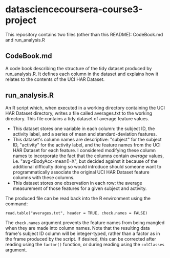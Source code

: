 # datasciencecoursera-course3-project

This repository contains two files (other than this README): CodeBook.md and run_analysis.R

## CodeBook.md

A code book describing the structure of the tidy dataset produced by run_analysis.R. It defines each column in the dataset and explains how it relates to the contents of the UCI HAR Dataset.

## run_analysis.R

An R script which, when executed in a working directory containing the UCI HAR Dataset directory, writes a file called averages.txt to the working directory. This file contains a tidy dataset of average feature values.

* This dataset stores one variable in each column: the subject ID, the activity label, and a series of mean and standard-deviation features.
* This dataset's column names are descriptive: "subject" for the subject ID, "activity" for the activity label, and the feature names from the UCI HAR Dataset for each feature. I considered modifying these column names to incorporate the fact that the columns contain _average_ values, i.e. "avg-tBodyAcc-mean()-X", but decided against it because of the additional difficulty doing so would introduce should someone want to programmatically associate the original UCI HAR Dataset feature columns with these columns.
* This dataset stores one observation in each row: the average measurement of those features for a given subject and activity.

The produced file can be read back into the R environment using the command:

    read.table("averages.txt", header = TRUE, check.names = FALSE)

The `check.names` argument prevents the feature names from being mangled when they are made into column names. Note that the resulting data frame's subject ID column will be integer-typed, rather than a factor as in the frame produced by the script. If desired, this can be corrected after reading using the `factor()` function, or during reading using the `colClasses` argument.